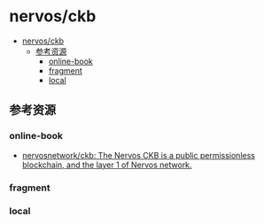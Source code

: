 # nervos/ckb

<!--ts-->
* [nervos/ckb](#nervosckb)
   * [参考资源](#参考资源)
      * [online-book](#online-book)
      * [fragment](#fragment)
      * [local](#local)

<!-- Created by https://github.com/ekalinin/github-markdown-toc -->
<!-- Added by: kuanhsiaokuo, at: Tue Jul  5 23:33:31 CST 2022 -->

<!--te-->

## 参考资源

### online-book

- [nervosnetwork/ckb: The Nervos CKB is a public permissionless blockchain, and the layer 1 of Nervos network.](https://github.com/nervosnetwork/ckb)

### fragment

### local
